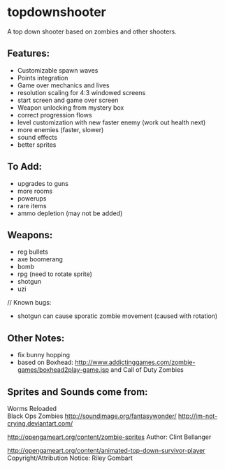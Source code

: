 # topdownshooter

A top down shooter based on zombies and other shooters.

## Features:

- Customizable spawn waves
- Points integration
- Game over mechanics and lives
- resolution scaling for 4:3 windowed screens
- start screen and game over screen
- Weapon unlocking from mystery box
- correct progression flows
- level customization with new faster enemy (work out health next)
- more enemies (faster, slower)
- sound effects
- better sprites

## To Add:

- upgrades to guns
- more rooms
- powerups
- rare items
- ammo depletion (may not be added)

## Weapons:
- reg bullets
- axe boomerang
- bomb
- rpg (need to rotate sprite)
- shotgun
- uzi

// Known bugs:
- shotgun can cause sporatic zombie movement (caused with rotation)

## Other Notes:
- fix bunny hopping
- based on Boxhead: http://www.addictinggames.com/zombie-games/boxhead2play-game.jsp and Call of Duty Zombies


## Sprites and Sounds come from:

Worms Reloaded  
Black Ops Zombies
http://soundimage.org/fantasywonder/
http://im-not-crying.deviantart.com/

http://opengameart.org/content/zombie-sprites
Author: 
Clint Bellanger

http://opengameart.org/content/animated-top-down-survivor-player
Copyright/Attribution Notice: 
Riley Gombart